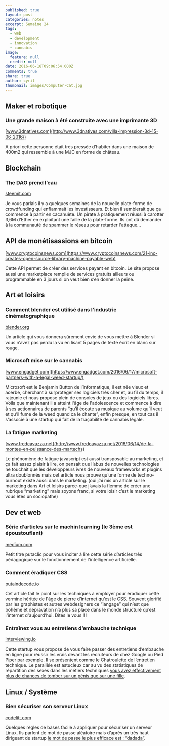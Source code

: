 ```yaml
---
published: true
layout: post
categories: notes
excerpt: Semaine 24
tags:
  - web
  - development
  - innovation
  - cannabis
image:
  feature: null
  credit: null
date: 2016-06-18T09:06:54.000Z
comments: true
share: true
author: cyril
thumbnail: images/Computer-Cat.jpg
---
```

## Maker et robotique

### Une grande maison à été construite avec une imprimante 3D
[www.3dnatives.com](http://www.3dnatives.com/villa-impression-3d-15-06-2016/)

A priori cette personne était très pressée d’habiter dans une maison de 400m2 qui ressemble à une MJC en forme de château. 

## Blockchain

### The DAO prend l’eau
[steemit.com](https://steemit.com/thedao/@xeroc/ongoing-attack-on-thedao---eth-draining-from-the-pot)

Je vous parlais il y a quelques semaines de la nouvelle plate-forme de crowdfunding qui enflammait les investisseurs. Et bien il semblerait que ça commence à partir en cacahuète.
Un pirate à pratiquement réussi à carotter 3,6M d’Ether en exploitant une faille de la plate-forme. Ils ont dû demander à la communauté de spammer le réseau pour retarder l'attaque...

## API de monétisassions en bitcoin
[www.cryptocoinsnews.com](https://www.cryptocoinsnews.com/21-inc-creates-open-source-library-machine-payable-web)

Cette API permet de créer des services payant en bitcoin. Le site propose aussi une marketplace remplie de services gratuits ailleurs ou programmable en 3 jours si on veut bien s’en donner la peine.

## Art et loisirs

### Comment blender est utilisé dans l’industrie cinématographique
[blender.org](http://download.blender.org/documentation/pdf/LXF204.feat_3d.5cjt.pdf)

Un article qui vous donnera sûrement envie de vous mettre à Blender si vous n’avez pas perdu la vu en lisant 5 pages de texte écrit en blanc sur rouge.

### Microsoft mise sur le cannabis
[www.engadget.com](https://www.engadget.com/2016/06/17/microsoft-partners-with-a-legal-weed-startup/)

Microsoft est le Benjamin Button de l’informatique, il est née vieux et acerbe, cherchant à surprotéger ses logiciels très cher et, au fil du temps, il rajeunie et nous propose plein de consoles de jeux ou des logiciels libres. Voila que maintenant il a atteint l'âge de l'adolescence et commence à dire à ses actionnaires de parents “qu’il écoute sa musique au volume qu’il veut et qu’il fume de la weed quand ca le chante”, enfin presque, en tout cas il s’associe à une startup qui fait de la traçabilité de cannabis légale.  

### La fatigue marketing
[www.fredcavazza.net](http://www.fredcavazza.net/2016/06/14/de-la-montee-en-puissance-des-martechs)

Le phénomène de fatigue javascript est aussi transposable au marketing, et ça fait assez plaisir à lire, on pensait que l’abus de nouvelles technologies ne touchait que les développeurs ivres de nouveaux frameworks et plugins ultra doublonnés mais cet article nous prouve qu’une forme de techno-burnout existe aussi dans le marketing. (oui j’ai mis un article sur le marketing dans Art et loisirs parce-que j’avais la flemme de créer une rubrique “marketing” mais soyons franc, si votre loisir c’est le marketing vous êtes un sociopathe)

## Dev et web

### Série d’articles sur le machin learning (le 3ème est époustouflant)
[medium.com](https://medium.com/@ageitgey/machine-learning-is-fun-80ea3ec3c471#.h805m0lo7)

Petit titre putaclic pour vous inciter à lire cette série d’articles très pédagogique sur le fonctionnement de l'intelligence artificielle.
 
### Comment éradiquer CSS
[putaindecode.io](http://putaindecode.io/fr/articles/css/stop-css/)

Cet article fait le point sur les techniques à employer pour éradiquer cette vermine héritée de l'âge de pierre d’internet qu’est le CSS. Souvent glorifié par les graphistes et autres webdesigners ce “langage” qui n’est que bohème et dépravation n’a plus sa place dans le monde structuré qu’est l'internet d'aujourd’hui. Dites le vous !!!

### Entraînez vous au entretiens d’embauche technique
[interviewing.io](http://interviewing.io)

Cette startup vous propose de vous faire passer des entretiens d’embauche en ligne pour réussir les vrais devant les recruteurs de chez Google ou Pied Piper par exemple. Il se présentent comme le Chatroulette de l’entretien technique. Le parallèle est astucieux car au vu des statistiques de répartition des sexes dans les métiers techniques [vous avez effectivement plus de chances de tomber sur un pénis que sur une fille](http://www.20minutes.fr/high-tech/385056-20100216-chatroulette-garcon-plus-chance-croiser-penis-rencontrer-fille).

## Linux / Système

### Bien sécuriser son serveur Linux
[codelitt.com](http://www.codelitt.com/blog/my-first-10-minutes-on-a-server-primer-for-securing-ubuntu/)

Quelques règles de bases facile à appliquer pour sécuriser un serveur Linux. Ils parlent de mot de passe aléatoire mais d’après un très haut dirigeant de startup [le mot de passe le plus efficace est : “dadada”](http://fr.ubergizmo.com/2016/06/07/mot-passe-mark-zuckerberg.html).
